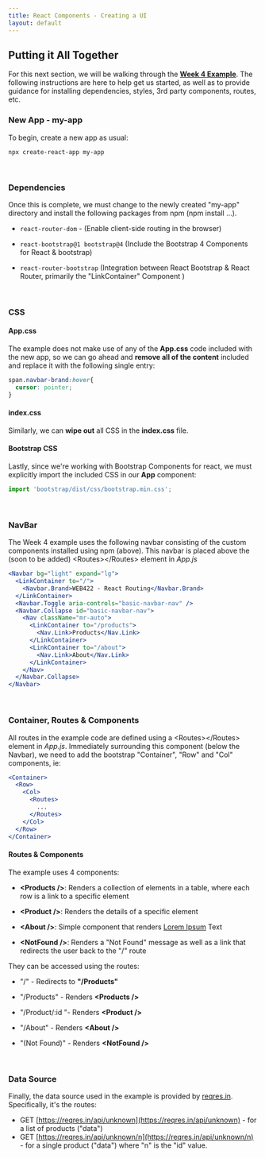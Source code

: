 ```yaml
---
title: React Components - Creating a UI
layout: default
---
```


## Putting it All Together

For this next section, we will be walking through the **[Week 4 Example](https://github.com/sictweb/bti425/tree/master/Code%20Examples/week4)**.
The following instructions are here to help get us started, as well as to provide guidance for installing dependencies, styles, 3rd party components, routes, etc.

### New App - my-app

To begin, create a new app as usual:

```terminal
npx create-react-app my-app
```

<br>

### Dependencies

Once this is complete, we must change to the newly created "my-app" directory and install the following packages from npm (npm install ...).

* `react-router-dom` - (Enable client-side routing in the browser)

* `react-bootstrap@1 bootstrap@4` (Include the Bootstrap 4 Components for React &amp; bootstrap)

* `react-router-bootstrap` (Integration between React Bootstrap &amp; React Router, primarily the "LinkContainer" Component )

<br>

### CSS

#### App.css

The example does not make use of any of the **App.css** code included with the new app, so we can go ahead and **remove all of the content** included and replace it with the following single entry:

```css
span.navbar-brand:hover{
  cursor: pointer;
}
```

#### index.css

Similarly, we can **wipe out** all CSS in the **index.css** file.  

#### Bootstrap CSS

Lastly, since we're working with  Bootstrap Components for react, we must explicitly import the included CSS in our **App** component:

```js
import 'bootstrap/dist/css/bootstrap.min.css';
```

<br>

### NavBar

The Week 4 example uses the following navbar consisting of the custom components installed using npm (above).  This navbar is placed above the (soon to be added) &lt;Routes&gt;&lt;/Routes&gt; element in *App.js*

```jsx
<Navbar bg="light" expand="lg">
  <LinkContainer to="/">
    <Navbar.Brand>WEB422 - React Routing</Navbar.Brand>
  </LinkContainer>
  <Navbar.Toggle aria-controls="basic-navbar-nav" />
  <Navbar.Collapse id="basic-navbar-nav">
    <Nav className="mr-auto">
      <LinkContainer to="/products">
        <Nav.Link>Products</Nav.Link>
      </LinkContainer>
      <LinkContainer to="/about">
        <Nav.Link>About</Nav.Link>
      </LinkContainer>
    </Nav>
  </Navbar.Collapse>
</Navbar>
```

<br>

### Container, Routes & Components

All routes in the example code are defined using a &lt;Routes&gt;&lt;/Routes&gt; element in *App.js*.  Immediately surrounding this component (below the Navbar), we need to add the bootstrap "Container", "Row" and "Col" components, ie:

```jsx
<Container>
  <Row>
    <Col>
      <Routes>
        ...
      </Routes>
    </Col>
  </Row>
</Container>
```

#### Routes & Components

The example uses 4 components: 

* **&lt;Products /&gt;**: Renders a collection of elements in a table, where each row is a link to a specific element 

* **&lt;Product /&gt;**: Renders the details of a specific element

* **&lt;About /&gt;**: Simple component that renders [Lorem Ipsum](https://www.lipsum.com/) Text

* **&lt;NotFound /&gt;**: Renders a "Not Found" message as well as a link that redirects the user back to the "/" route

They can be accessed using the routes:

* "/" - Redirects to **"/Products"**

* "/Products" - Renders **&lt;Products /&gt;**

* "/Product/:id "- Renders **&lt;Product /&gt;**

* "/About" - Renders **&lt;About /&gt;**

* "(Not Found)" - Renders **&lt;NotFound /&gt;**

<br>

### Data Source

Finally, the data source used in the example is provided by [reqres.in](https://reqres.in/).  Specifically, it's the routes:

* GET [https://reqres.in/api/unknown](https://reqres.in/api/unknown) - for a list of products ("data")
* GET [https://reqres.in/api/unknown/n](https://reqres.in/api/unknown/n) - for a single product ("data") where "n" is the "id" value. 

<!-- TODO: Here is a good spot to mention SWR https://swr.vercel.app/ - a "hooks library for data fetching" - it can be a part of a very short "Fetch" review -->





